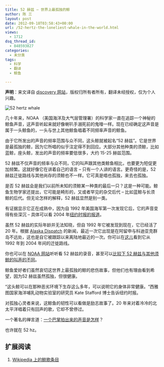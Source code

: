 ```yaml
---
title: 52 赫兹 – 世界上最孤独的鲸
author: 陈 三
layout: post
date: 2012-09-18T03:58:43+00:00
url: /52-hertz-the-loneliest-whale-in-the-world.html
views:
  - 1712
dsq_thread_id:
  - 848593827
categories:
  - 未分类
tags:
  - 科学
  - 翻译
  - 鲸鱼

---
```

**声明**：来文译自 [discovery 网站][1]，版权归所有者所有，翻译未经授权，仅为个人兴趣。

![52 hertz whale][2]

几十年来，NOAA （美国海洋及大气层管理署）的科学家一直在追踪一个神秘的鲸鱼声音，这声音听起来就好像喇叭手溺死前的鬼嚎一样。现在已经确定这声音是属于一头鲸鱼的，一头与世上其他鲸鱼唱着不同频率声音的鲸鱼。

由于它所发出的声音的频率范围与众不同，这头鲸就被起名“52 赫兹”。它是世界是最孤独的鲸，因为它所唱的似乎注定得不到回应。大部分其他种类的须鲸，比如蓝鲸，座头鲸，发出的声音的频率要低很多，大约 15-25 赫兹范围。

52 赫兹不仅声音的频率与众不同，它的叫声跟其他类鲸鱼相比，也要更为短促更加频繁。这就好像它在讲着自己的语言 &#8211; 只有一个人讲的语言。更奇怪的是，52 赫兹迁徙路线与其他尚存的须鲸也不一样。它可真是唱也孤独，来去也孤独。

是否 52 赫兹会是我们以前所未知的须鲸某一种类的最后一只？这是一种可能。鲸鱼生物学家还提出，它可能是畸形的，又或者罕见的杂交后代 &#8211; 比如蓝鲸与长须鲸的后代。但无论怎样的解释，52 赫兹显然是别一类。

有证据显示它正在成熟中，因为自 1992 年美国海军第一次发现它后，它的声音变得有些深沉 &#8211; 具体可以看 2004 年[纽约时报的报道][3]。

虽然 52 赫兹的实际年龄并无法知晓，但自 1992 年它被发现到现在，它已经活了 20 年。根据 [Alaska Dispatch][4] 的新闻，最近一次它出现是在阿留申与科迪亚克群岛不远处，这也是自它被跟踪以来离陆地最近的一次。你可以在[这儿][5]看到它从 1992 年到 2004 年间的迁徙路线。

你也可以在 [NOAA 网站][6]听听看 52 赫兹的录音，甚至可以[比较下 52 赫兹与其他须鲸的叫声的不同][6]。

鲸鱼爱好者们虽然哀切这世界上最孤独的鲸的悲伤故事，但他们也有理由看到希望，因为52 赫兹虽然孤独，但很健康。

“这头鲸可以在那种恶劣环境下生存这么多年，可以说明它的身体非常健康。“西雅图国家海洋哺乳动物实验室的研究员 Kate Stafford 博士告诉纽约时报。

对孤独心灵者来说，这鲸鱼的韧性可以看做是励志故事了。20 年来对着冷冷的北太平洋唱着只有回声的歌，它却不曾停过。

一个著名的禅言道：[一个巴掌拍出来的声音是怎样][7]？

也许就在 52 hz。

## 扩展阅读

  1. [Wikipedia 上的鲸歌条目][8]

 [1]: http://blogs.discovery.com/animal_news/2012/05/52-hertz-the-loneliest-whale-in-the-world.html
 [2]: http://www.whoi.edu/cms/images/oceanus/2005/5/v44n1-briefs12en_10079.jpg
 [3]: http://www.nytimes.com/2004/12/21/science/21whal.html?_r=2
 [4]: http://www.alaskadispatch.com/article/worlds-loneliest-whale-pays-visit-alaska
 [5]: http://www.whoi.edu/oceanus/viewImage.do?id=10079&aid=4721
 [6]: http://www.pmel.noaa.gov/vents/acoustics/whales/sounds/sounds_52blue.html
 [7]: http://zh.wikipedia.org/wiki/白隠慧鶴
 [8]: http://zh.wikipedia.org/wiki/%E9%B2%B8%E6%AD%8C